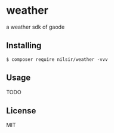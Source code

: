 # weather

a weather sdk of gaode

## Installing

```shell
$ composer require nilsir/weather -vvv
```

## Usage

TODO

## License

MIT